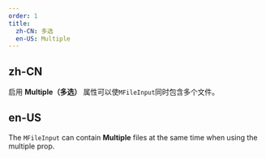 ```yaml
---
order: 1
title:
  zh-CN: 多选
  en-US: Multiple
---
```


## zh-CN

启用 **Multiple（多选）** 属性可以使`MFileInput`同时包含多个文件。

## en-US

The `MFileInput` can contain **Multiple** files at the same time when using the multiple prop.
